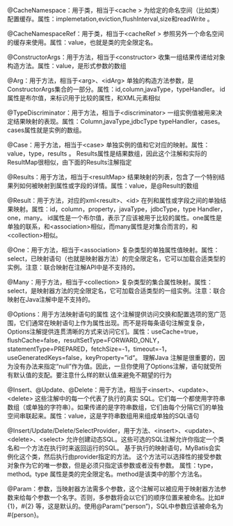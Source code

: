 @CacheNamespace：用于类，相当于<cache \>
为给定的命名空间（比如类）配置缓存。属性：implemetation,eviction,flushInterval,size和readWrite 。

@CacheNamespaceRef：用于类，相当于<cacheRef \>
参照另外一个命名空间的缓存来使用。属性：value，也就是类的完全限定名。

@ConstructorArgs：用于方法，相当于<constructor\>
收集一组结果传递给对象构造方法。属性：value，是形式参数的数组

@Arg：用于方法，相当于<arg\>、<idArg\>
单独的构造方法参数，是ConstructorArgs集合的一部分。属性：id,column,javaType，typeHandler。
id属性是布尔值，来标识用于比较的属性，和<idArg>XML元素相似


@TypeDiscriminator：用于方法，相当于<discriminator\>
一组实例值被用来决定结果映射的表现。属性：Column,javaType,jdbcType typeHandler，cases。cases属性就是实例的数组。

@Case：用于方法，相当于<case\>
单独实例的值和它对应的映射。属性：value，type，results 。
Results属性是结果数组，因此这个注解和实际的ResultMap很相似，由下面的Results注解指定

@Results：用于方法，相当于<resultMap\>
结果映射的列表，包含了一个特别结果列如何被映射到属性或字段的详情。属性：value，是@Result的数组

@Result：用于方法，对应的xml<result\>、<id\>
在列和属性或字段之间的单独结果映射。属性：id，column，property，javaType，jdbcType，type Handler，one，many。
id属性是一个布尔值，表示了应该被用于比较的属性。one属性是单独的联系，和<association\>相似，而many属性是对集合而言的，和<collection\>相似。

@One：用于方法，相当于<association\>
复杂类型的单独属性值映射。属性：select，已映射语句（也就是映射器方法）的完全限定名，它可以加载合适类型的实例。注意：联合映射在注解API中是不支持的。

@Many：用于方法，相当于<collection\>
复杂类型的集合属性映射。属性：select，是映射器方法的完全限定名，它可加载合适类型的一组实例。注意：联合映射在Java注解中是不支持的。

@Options：用于方法映射语句的属性
这个注解提供访问交换和配置选项的宽广范围，它们通常在映射语句上作为属性出现。而不是将每条语句注解变复杂，Options注解提供连贯清晰的方式来访问它们。属性：useCache=true，flushCache=false，resultSetType=FORWARD_ONLY，statementType=PREPARED，fetchSize=-1，timeout=-1，useGeneratedKeys=false，keyProperty=”id“。
理解Java 注解是很重要的，因为没有办法来指定“null”作为值。因此，一旦你使用了Options注解，语句就受所有默认值的支配。要注意什么样的默认值来避免不期望的行为

@Insert、@Update、@Delete：用于方法，相当于<insert\>、<update\>、<delete\>
这些注解中的每一个代表了执行的真实 SQL。它们每一个都使用字符串数组（或单独的字符串）。如果传递的是字符串数组，它们由每个分隔它们的单独空间串联起来。属性：value，这是字符串数组用来组成单独的SQL语句

@Insert/Update/Delete/SelectProvider，用于方法、<insert\>、<update\>、<delete\>、<select\>
允许创建动态SQL。这些可选的SQL注解允许你指定一个类名和一个方法在执行时来返回运行的SQL。
基于执行的映射语句，MyBatis会实例化这个类，然后执行由provider指定的方法。
这个方法可以选择性的接受参数对象作为它的唯一参数，但是必须只指定该参数或者没有参数。
属性：type，method。type 属性是类的完全限定名。method是该类中的那个方法名。

@Param：参数，当映射器方法需多个参数，这个注解可以被应用于映射器方法参数来给每个参数一个名字。否则，多参数将会以它们的顺序位置来被命名。比如#{1}，#{2} 等，这是默认的。使用@Param(“person”)，SQL中参数应该被命名为#{person}。
